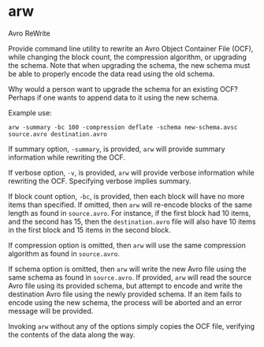 # arw

Avro ReWrite

Provide command line utility to rewrite an Avro Object Container File
(OCF), while changing the block count, the compression algorithm, or
upgrading the schema. Note that when upgrading the schema, the new
schema must be able to properly encode the data read using the old
schema.

Why would a person want to upgrade the schema for an existing OCF?
Perhaps if one wants to append data to it using the new schema.

Example use:

```
arw -summary -bc 100 -compression deflate -schema new-schema.avsc source.avro destination.avro
```

If summary option, `-summary`, is provided, `arw` will provide summary
information while rewriting the OCF.

If verbose option, `-v`, is provided, `arw` will provide verbose
information while rewriting the OCF. Specifying verbose implies
summary.

If block count option, `-bc`, is provided, then each block will have
no more items than specified. If omitted, then `arw` will re-encode
blocks of the same length as found in `source.avro`. For instance, if
the first block had 10 items, and the second has 15, then the
`destination.avro` file will also have 10 items in the first block and
15 items in the second block.

If compression option is omitted, then `arw` will use the same
compression algorithm as found in `source.avro`.

If schema option is omitted, then `arw` will write the new Avro file
using the same schema as found in `source.avro`. If provided, `arw`
will read the source Avro file using its provided schema, but attempt
to encode and write the destination Avro file using the newly provided
schema. If an item fails to encode using the new schema, the process
will be aborted and an error message will be provided.

Invoking `arw` without any of the options simply copies the OCF file,
verifying the contents of the data along the way.
